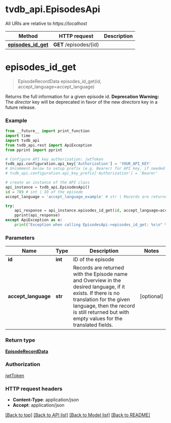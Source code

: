 # tvdb_api.EpisodesApi

All URIs are relative to *https://localhost*

Method | HTTP request | Description
------------- | ------------- | -------------
[**episodes_id_get**](EpisodesApi.md#episodes_id_get) | **GET** /episodes/{id} | 


# **episodes_id_get**
> EpisodeRecordData episodes_id_get(id, accept_language=accept_language)



Returns the full information for a given episode id. __Deprecation Warning:__ The _director_ key will be deprecated in favor of the new _directors_ key in a future release.

### Example 
```python
from __future__ import print_function
import time
import tvdb_api
from tvdb_api.rest import ApiException
from pprint import pprint

# Configure API key authorization: jwtToken
tvdb_api.configuration.api_key['Authorization'] = 'YOUR_API_KEY'
# Uncomment below to setup prefix (e.g. Bearer) for API key, if needed
# tvdb_api.configuration.api_key_prefix['Authorization'] = 'Bearer'

# create an instance of the API class
api_instance = tvdb_api.EpisodesApi()
id = 789 # int | ID of the episode
accept_language = 'accept_language_example' # str | Records are returned with the Episode name and Overview in the desired language, if it exists. If there is no translation for the given language, then the record is still returned but with empty values for the translated fields. (optional)

try: 
    api_response = api_instance.episodes_id_get(id, accept_language=accept_language)
    pprint(api_response)
except ApiException as e:
    print("Exception when calling EpisodesApi->episodes_id_get: %s\n" % e)
```

### Parameters

Name | Type | Description  | Notes
------------- | ------------- | ------------- | -------------
 **id** | **int**| ID of the episode | 
 **accept_language** | **str**| Records are returned with the Episode name and Overview in the desired language, if it exists. If there is no translation for the given language, then the record is still returned but with empty values for the translated fields. | [optional] 

### Return type

[**EpisodeRecordData**](EpisodeRecordData.md)

### Authorization

[jwtToken](../README.md#jwtToken)

### HTTP request headers

 - **Content-Type**: application/json
 - **Accept**: application/json

[[Back to top]](#) [[Back to API list]](../README.md#documentation-for-api-endpoints) [[Back to Model list]](../README.md#documentation-for-models) [[Back to README]](../README.md)


